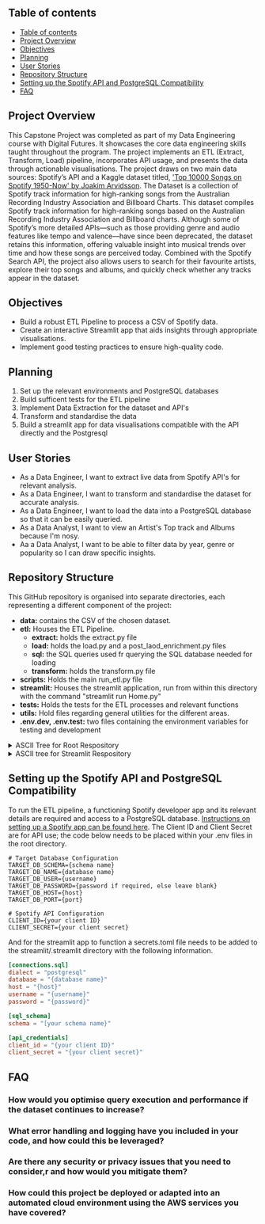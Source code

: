 ## Table of contents

- [Table of contents](#table-of-contents)
- [Project Overview](#project-overview)
- [Objectives](#objectives)
- [Planning](#planning)
- [User Stories](#user-stories)
- [Repository Structure](#repository-structure)
- [Setting up the Spotify API and PostgreSQL Compatibility](#setting-up-the-spotify-api-and-postgresql-compatibility)
- [FAQ](#FAQ)

## Project Overview

This Capstone Project was completed as part of my Data Engineering course with Digital Futures. It showcases the core data engineering skills taught throughout the program. The project implements an ETL (Extract, Transform, Load) pipeline, incorporates API usage, and presents the data through actionable visualisations. The project draws on two main data sources: Spotify’s API and a Kaggle dataset titled, ['Top 10000 Songs on Spotify 1950-Now' by Joakim Arvidsson](https://www.kaggle.com/datasets/joebeachcapital/top-10000-spotify-songs-1960-now). The Dataset is a collection of Spotify track information for high-ranking songs from the Australian Recording Industry Association and Billboard Charts. This dataset compiles Spotify track information for high-ranking songs based on the Australian Recording Industry Association and Billboard charts. Although some of Spotify’s more detailed APIs—such as those providing genre and audio features like tempo and valence—have since been deprecated, the dataset retains this information, offering valuable insight into musical trends over time and how these songs are perceived today. Combined with the Spotify Search API, the project also allows users to search for their favourite artists, explore their top songs and albums, and quickly check whether any tracks appear in the dataset.

## Objectives
- Build a robust ETL Pipeline to process a CSV of Spotify data.
- Create an interactive Streamlit app that aids insights through appropriate visualisations.
- Implement good testing practices to ensure high-quality code.

## Planning
1. Set up the relevant environments and PostgreSQL databases
2. Build sufficent tests for the ETL pipeline
3. Implement Data Extraction for the dataset and API's
4. Transform and standardise the data
5. Build a streamlit app for data visualisations compatible with the API directly and the Postgresql

## User Stories
- As a Data Engineer, I want to extract live data from Spotify API's for relevant analysis.
- As a Data Engineer, I want to transform and standardise the dataset for accurate analysis.
- As a Data Engineer, I want to load the data into a PostgreSQL database so that it can be easily queried.
- As a Data Analyst, I want to view an Artist's Top track and Albums because I'm nosy.
- Aa a Data Analyst, I want to be able to filter data by year, genre or popularity so I can draw specific insights.

## Repository Structure
  
This GitHub repository is organised into separate directories, each representing a different component of the project:

- **data:** contains the CSV of the chosen dataset.
- **etl:** Houses the ETL Pipeline.
  - **extract:** holds the extract.py file
  - **load:** holds the load.py and a post_laod_enrichment.py files
  - **sql:** the SQL queries used fr querying the SQL database needed for loading
  - **transform:** holds the transform.py file
- **scripts:** Holds the main run_etl.py file
- **streamlit:** Houses the streamlit application, run from within this directory with the command "streamlit run Home.py"
- **tests:** Holds the tests for the ETL processes and relevant functions
- **utils:** Hold files regarding general utilities for the different areas.
- **.env.dev, .env.test:** two files containing the environment variables for testing and development
<details>
<summary>ASCII Tree for Root Respository</summary>
  
```
config/
├─ env_config.py
├─ db_config.py
data/
├─ raw/
│  ├─ top_10000_1960-now.csv
├─ clean/
│  ├─ transformed_data.csv
etl/
├─ extract/
│  ├─ extract.py
├─ transform/
│  ├─ transform.py
├─ load/
│  ├─ load.py
│  ├─ post_load_enrichment.py
├─ sql/
│  ├─ artists_track_table.sql
│  ├─ genres_by_year.sql
│  ├─ properties_by_year.sql
│  ├─ set_primary_key.sql
scripts/
├─ run_etl.py
streamlit/
tests/
├─ component_tests/
├─ integration_tests/
├─ unit_tests/
├─ run_tests.py
utils/
├─ api_utils.py
├─ transform_utils.py
├─ sql_utils.py
├─ db_utils.py
*.env.test*
*.env.dev*
*.env*
```
Files required by the user to add are marked with *
[Tree maker](https://ascii-tree-generator.com/)

</details>

<details>
  <summary>ASCII tree for Streamlit Respository </summary>

```
.streamlit/
├─ config.toml
├─ *secrets.toml*
app/
├─ home_page/
│  ├─ artist_search.py
├─ page_1/
│  ├─ artist_data.py
│  ├─ artist_top_tracks.py
│  ├─ clean_top_tracks.py
│  ├─ plots.py
├─ page_2/
│  ├─ artist_albums.py
│  ├─ clean_top_album_data.py
│  ├─ dataframes.py
│  ├─ get_track_popularity.py
│  ├─ plots.py
├─ page_3/
│  ├─ artist_songs_dataframe.py
├─ page_4/
│  ├─ genres_by_year.py
│  ├─ plots.py
├─ page_5/
│  ├─ properties_by_year.py
│  ├─ plots.py
├─ sql/
│  ├─ artist_songs_in_top_songs.py
│  ├─ genres_by_year.sql
│  ├─ properties_by_year.sql
|  utils/
│  ├─ api_utils.py
│  ├─ sql_utils.py
├─ page_1_output.py
├─ page_2_output.py
├─ page_3_output.py
├─ page_4_output.py
├─ page_5_output.py
pages/
├─ 1_Artist_Top_Tracks.py
├─ 2_Artist_Albums.py
├─ 3_Top_Songs.py
├─ 4_Genre_Trends.py
├─ 5_Track_Feature_Trends.py
Home.py
```
Files required by the user to add are marked with *
[Tree maker](https://ascii-tree-generator.com/)
</details>

## Setting up the Spotify API and PostgreSQL Compatibility

To run the ETL pipeline, a functioning Spotify developer app and its relevant details are required and access to a PostgreSQL database. [Instructions on setting up a Spotify app can be found here](https://developer.spotify.com/documentation/web-api). The Client ID and Client Secret are for API use; the code below needs to be placed within your .env files in the root directory.

```env
# Target Database Configuration
TARGET_DB_SCHEMA={schema name}
TARGET_DB_NAME={database name}
TARGET_DB_USER={username}
TARGET_DB_PASSWORD={password if required, else leave blank}
TARGET_DB_HOST={host}
TARGET_DB_PORT={port}

# Spotify API Configuration
CLIENT_ID={your client ID}
CLIENT_SECRET={your client secret}
```
And for the streamlit app to function a secrets.toml file needs to be added to the streamlit/.streamlit directory with the following information.
```toml
[connections.sql]
dialect = "postgresql"
database = "{database name}"
host = "{host}"
username = "{username}"
password = "{password}"

[sql_schema]
schema = "[your schema name}"

[api_credentials]
client_id = "{your client ID}"
client_secret = "{your client secret}"
```


## FAQ
### How would you optimise query execution and performance if the dataset continues to increase?
### What error handling and logging have you included in your code, and how could this be leveraged?
### Are there any security or privacy issues that you need to consider,r and how would you mitigate them?
### How could this project be deployed or adapted into an automated cloud environment using the AWS services you have covered?
